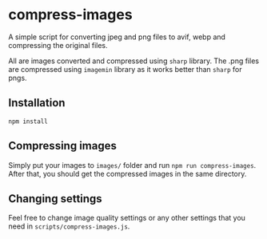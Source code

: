 # compress-images

A simple script for converting jpeg and png files to avif, webp and compressing the original files. 

All are images converted and compressed using `sharp` library. The .png files are compressed using `imagemin` library as it works better than `sharp` for pngs.

## Installation

`npm install`

## Compressing images

Simply put your images to `images/` folder and run `npm run compress-images`. After that, you should get the compressed images in the same directory.

## Changing settings

Feel free to change image quality settings or any other settings that you need in `scripts/compress-images.js`.
